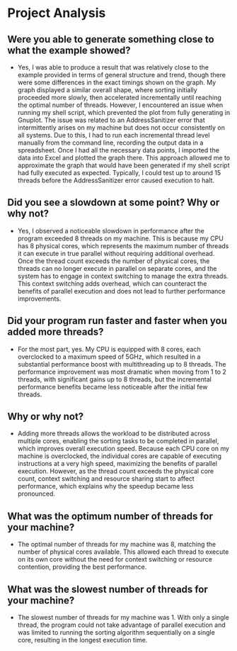 # Project Analysis

## Were you able to generate something close to what the example showed?
- Yes, I was able to produce a result that was relatively close to the example provided in terms of general structure and trend, though there were some differences in the exact timings shown on the graph. My graph displayed a similar overall shape, where sorting initially proceeded more slowly, then accelerated incrementally until reaching the optimal number of threads. However, I encountered an issue when running my shell script, which prevented the plot from fully generating in Gnuplot. The issue was related to an AddressSanitizer error that intermittently arises on my machine but does not occur consistently on all systems. Due to this, I had to run each incremental thread level manually from the command line, recording the output data in a spreadsheet. Once I had all the necessary data points, I imported the data into Excel and plotted the graph there. This approach allowed me to approximate the graph that would have been generated if my shell script had fully executed as expected. Typically, I could test up to around 15 threads before the AddressSanitizer error caused execution to halt.

## Did you see a slowdown at some point? Why or why not?
- Yes, I observed a noticeable slowdown in performance after the program exceeded 8 threads on my machine. This is because my CPU has 8 physical cores, which represents the maximum number of threads it can execute in true parallel without requiring additional overhead. Once the thread count exceeds the number of physical cores, the threads can no longer execute in parallel on separate cores, and the system has to engage in context switching to manage the extra threads. This context switching adds overhead, which can counteract the benefits of parallel execution and does not lead to further performance improvements.

## Did your program run faster and faster when you added more threads?
- For the most part, yes. My CPU is equipped with 8 cores, each overclocked to a maximum speed of 5GHz, which resulted in a substantial performance boost with multithreading up to 8 threads. The performance improvement was most dramatic when moving from 1 to 2 threads, with significant gains up to 8 threads, but the incremental performance benefits became less noticeable after the initial few threads.

## Why or why not?
- Adding more threads allows the workload to be distributed across multiple cores, enabling the sorting tasks to be completed in parallel, which improves overall execution speed. Because each CPU core on my machine is overclocked, the individual cores are capable of executing instructions at a very high speed, maximizing the benefits of parallel execution. However, as the thread count exceeds the physical core count, context switching and resource sharing start to affect performance, which explains why the speedup became less pronounced.

## What was the optimum number of threads for your machine?
- The optimal number of threads for my machine was 8, matching the number of physical cores available. This allowed each thread to execute on its own core without the need for context switching or resource contention, providing the best performance.

## What was the slowest number of threads for your machine?
- The slowest number of threads for my machine was 1. With only a single thread, the program could not take advantage of parallel execution and was limited to running the sorting algorithm sequentially on a single core, resulting in the longest execution time.

